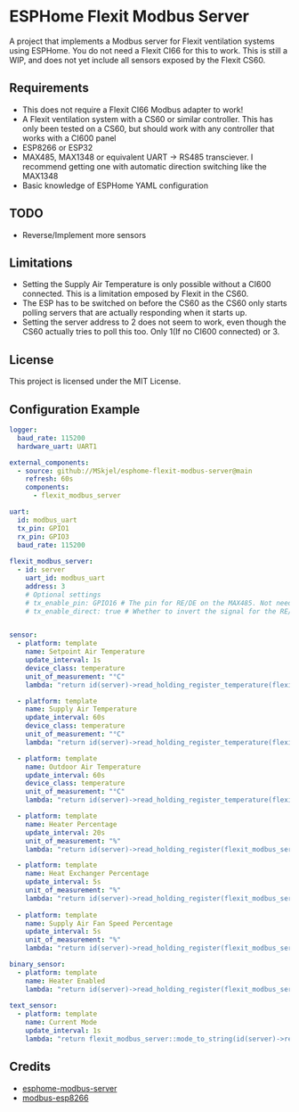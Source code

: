 # ESPHome Flexit Modbus Server

A project that implements a Modbus server for Flexit ventilation systems using ESPHome.
You do not need a Flexit CI66 for this to work.
This is still a WIP, and does not yet include all sensors exposed by the Flexit CS60.

## Requirements
- This does not require a Flexit CI66 Modbus adapter to work!
- A Flexit ventilation system with a CS60 or similar controller. This has only been tested on a CS60, but should work with any controller that works with a CI600 panel
- ESP8266 or ESP32
- MAX485, MAX1348 or equivalent UART -> RS485 transciever. I recommend getting one with automatic direction switching like the MAX1348
- Basic knowledge of ESPHome YAML configuration

## TODO
- Reverse/Implement more sensors

## Limitations
- Setting the Supply Air Temperature is only possible without a CI600 connected. This is a limitation emposed by Flexit in the CS60.
- The ESP has to be switched on before the CS60 as the CS60 only starts polling servers that are actually responding when it starts up.
- Setting the server address to 2 does not seem to work, even though the CS60 actually tries to poll this too. Only 1(If no CI600 connected) or 3. 

## License

This project is licensed under the MIT License.

## Configuration Example

```yaml
logger:
  baud_rate: 115200
  hardware_uart: UART1

external_components:
  - source: github://MSkjel/esphome-flexit-modbus-server@main
    refresh: 60s
    components: 
      - flexit_modbus_server

uart:
  id: modbus_uart
  tx_pin: GPIO1
  rx_pin: GPIO3
  baud_rate: 115200
    
flexit_modbus_server:
  - id: server
    uart_id: modbus_uart
    address: 3
    # Optional settings
    # tx_enable_pin: GPIO16 # The pin for RE/DE on the MAX485. Not needed with automatic direction control
    # tx_enable_direct: true # Whether to invert the signal for the RE/DE on the MAX485 or not


sensor:
  - platform: template
    name: Setpoint Air Temperature
    update_interval: 1s
    device_class: temperature
    unit_of_measurement: "°C"
    lambda: "return id(server)->read_holding_register_temperature(flexit_modbus_server::REG_SETPOINT_TEMP);"

  - platform: template
    name: Supply Air Temperature
    update_interval: 60s
    device_class: temperature
    unit_of_measurement: "°C"
    lambda: "return id(server)->read_holding_register_temperature(flexit_modbus_server::REG_SUPPLY_TEMPERATURE);"

  - platform: template
    name: Outdoor Air Temperature
    update_interval: 60s
    device_class: temperature
    unit_of_measurement: "°C"
    lambda: "return id(server)->read_holding_register_temperature(flexit_modbus_server::REG_OUTDOOR_TEMPERATURE);"

  - platform: template
    name: Heater Percentage
    update_interval: 20s
    unit_of_measurement: "%"
    lambda: "return id(server)->read_holding_register(flexit_modbus_server::REG_HEATER_PERCENTAGE);"

  - platform: template
    name: Heat Exchanger Percentage
    update_interval: 5s
    unit_of_measurement: "%"
    lambda: "return id(server)->read_holding_register(flexit_modbus_server::REG_HEAT_EXCHANGER_PERCENTAGE);"
    
  - platform: template
    name: Supply Air Fan Speed Percentage
    update_interval: 5s
    unit_of_measurement: "%"
    lambda: "return id(server)->read_holding_register(flexit_modbus_server::REG_SUPPLY_AIR_FAN_SPEED_PERCENTAGE);"

binary_sensor:
  - platform: template
    name: Heater Enabled
    lambda: "return id(server)->read_holding_register(flexit_modbus_server::REG_HEATER_ENABLED);"
    
text_sensor:
  - platform: template
    name: Current Mode
    update_interval: 1s
    lambda: "return flexit_modbus_server::mode_to_string(id(server)->read_holding_register(flexit_modbus_server::REG_REGULATION_MODE));"
```

## Credits
- [esphome-modbus-server](https://github.com/epiclabs-uc/esphome-modbus-server)
- [modbus-esp8266](https://github.com/emelianov/modbus-esp8266)
